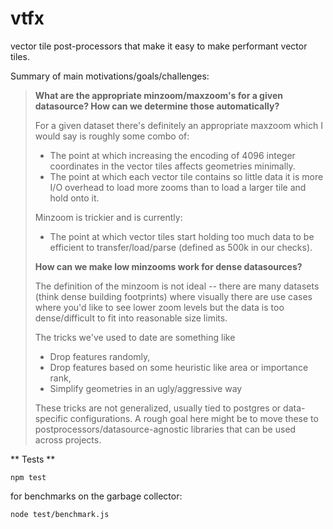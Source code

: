 # vtfx

vector tile post-processors that make it easy to make performant vector tiles.

Summary of main motivations/goals/challenges:

> **What are the appropriate minzoom/maxzoom's for a given datasource? How can we determine those automatically?**
>
> For a given dataset there's definitely an appropriate maxzoom which I would say is roughly some combo of:
>
> - The point at which increasing the encoding of 4096 integer coordinates in the vector tiles affects geometries minimally.
> - The point at which each vector tile contains so little data it is more I/O overhead to load more zooms than to load a larger tile and hold onto it.
>
> Minzoom is trickier and is currently:
>
> - The point at which vector tiles start holding too much data to be efficient to transfer/load/parse (defined as 500k in our checks).
>
> **How can we make low minzooms work for dense datasources?**
>
> The definition of the minzoom is not ideal -- there are many datasets (think dense building footprints) where visually there are use cases where you'd like to see lower zoom levels but the data is too dense/difficult to fit into reasonable size limits.
>
> The tricks we've used to date are something like
>
> - Drop features randomly,
> - Drop features based on some heuristic like area or importance rank,
> - Simplify geometries in an ugly/aggressive way
>
> These tricks are not generalized, usually tied to postgres or data-specific configurations. A rough goal here might be to move these to postprocessors/datasource-agnostic libraries that can be used across projects.

** Tests **

`npm test`

for benchmarks on the garbage collector:

`node test/benchmark.js`